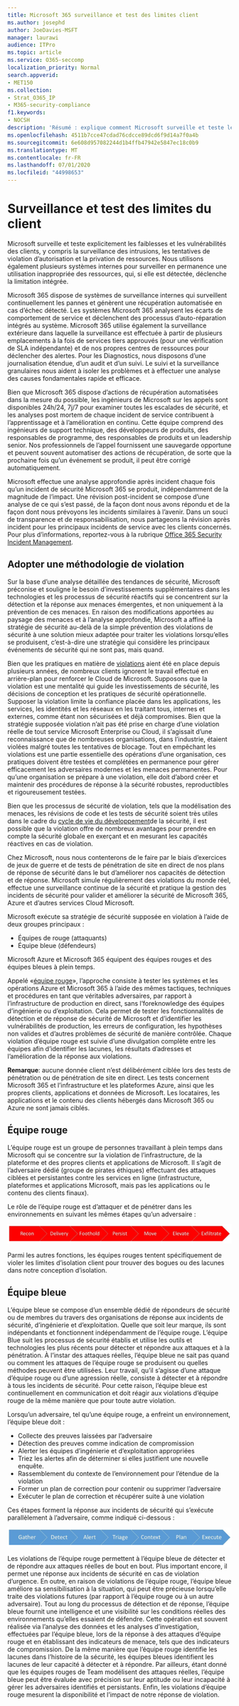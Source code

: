 ```yaml
---
title: Microsoft 365 surveillance et test des limites client
ms.author: josephd
author: JoeDavies-MSFT
manager: laurawi
audience: ITPro
ms.topic: article
ms.service: O365-seccomp
localization_priority: Normal
search.appverid:
- MET150
ms.collection:
- Strat_O365_IP
- M365-security-compliance
f1.keywords:
- NOCSH
description: 'Résumé : explique comment Microsoft surveille et teste les frontières client pour Microsoft 365.'
ms.openlocfilehash: 4511b7cce47cdad76cdcce89dcd6f9d14a7f0a4b
ms.sourcegitcommit: 6e608d957082244d1b4ffb47942e5847ec18c0b9
ms.translationtype: MT
ms.contentlocale: fr-FR
ms.lasthandoff: 07/01/2020
ms.locfileid: "44998653"
---
```

# <a name="monitoring-and-testing-tenant-boundaries"></a>Surveillance et test des limites du client

Microsoft surveille et teste explicitement les faiblesses et les vulnérabilités des clients, y compris la surveillance des intrusions, les tentatives de violation d’autorisation et la privation de ressources. Nous utilisons également plusieurs systèmes internes pour surveiller en permanence une utilisation inappropriée des ressources, qui, si elle est détectée, déclenche la limitation intégrée.

Microsoft 365 dispose de systèmes de surveillance internes qui surveillent continuellement les pannes et génèrent une récupération automatisée en cas d’échec détecté. Les systèmes Microsoft 365 analysent les écarts de comportement de service et déclenchent des processus d’auto-réparation intégrés au système. Microsoft 365 utilise également la surveillance extérieure dans laquelle la surveillance est effectuée à partir de plusieurs emplacements à la fois de services tiers approuvés (pour une vérification de SLA indépendante) et de nos propres centres de ressources pour déclencher des alertes. Pour les Diagnostics, nous disposons d’une journalisation étendue, d’un audit et d’un suivi. Le suivi et la surveillance granulaires nous aident à isoler les problèmes et à effectuer une analyse des causes fondamentales rapide et efficace.

Bien que Microsoft 365 dispose d’actions de récupération automatisées dans la mesure du possible, les ingénieurs de Microsoft sur les appels sont disponibles 24h/24, 7j/7 pour examiner toutes les escalades de sécurité, et les analyses post mortem de chaque incident de service contribuent à l’apprentissage et à l’amélioration en continu. Cette équipe comprend des ingénieurs de support technique, des développeurs de produits, des responsables de programme, des responsables de produits et un leadership senior. Nos professionnels de l’appel fournissent une sauvegarde opportune et peuvent souvent automatiser des actions de récupération, de sorte que la prochaine fois qu’un événement se produit, il peut être corrigé automatiquement.

Microsoft effectue une analyse approfondie après incident chaque fois qu’un incident de sécurité Microsoft 365 se produit, indépendamment de la magnitude de l’impact. Une révision post-incident se compose d’une analyse de ce qui s’est passé, de la façon dont nous avons répondu et de la façon dont nous prévoyons les incidents similaires à l’avenir. Dans un souci de transparence et de responsabilisation, nous partageons la révision après incident pour les principaux incidents de service avec les clients concernés. Pour plus d’informations, reportez-vous à la rubrique [Office 365 Security Incident Management](https://aka.ms/Office365SIM).

## <a name="assume-breach-methodology"></a>Adopter une méthodologie de violation

Sur la base d’une analyse détaillée des tendances de sécurité, Microsoft préconise et souligne le besoin d’investissements supplémentaires dans les technologies et les processus de sécurité réactifs qui se concentrent sur la détection et la réponse aux menaces émergentes, et non uniquement à la prévention de ces menaces. En raison des modifications apportées au paysage des menaces et à l’analyse approfondie, Microsoft a affiné la stratégie de sécurité au-delà de la simple prévention des violations de sécurité à une solution mieux adaptée pour traiter les violations lorsqu’elles se produisent, c’est-à-dire une stratégie qui considère les principaux événements de sécurité qui ne sont pas, mais quand.

Bien que les pratiques en matière de [violations](https://www.microsoft.com/TrustCenter/Security/default.aspx) aient été en place depuis plusieurs années, de nombreux clients ignorent le travail effectué en arrière-plan pour renforcer le Cloud de Microsoft. Supposons que la violation est une mentalité qui guide les investissements de sécurité, les décisions de conception et les pratiques de sécurité opérationnelle. Supposer la violation limite la confiance placée dans les applications, les services, les identités et les réseaux en les traitant tous, internes et externes, comme étant non sécurisées et déjà compromises. Bien que la stratégie supposée violation n’ait pas été prise en charge d’une violation réelle de tout service Microsoft Enterprise ou Cloud, il s’agissait d’une reconnaissance que de nombreuses organisations, dans l’industrie, étaient violées malgré toutes les tentatives de blocage. Tout en empêchant les violations est une partie essentielle des opérations d’une organisation, ces pratiques doivent être testées et complétées en permanence pour gérer efficacement les adversaires modernes et les menaces permanentes. Pour qu’une organisation se prépare à une violation, elle doit d’abord créer et maintenir des procédures de réponse à la sécurité robustes, reproductibles et rigoureusement testées.

Bien que les processus de sécurité de violation, tels que la modélisation des menaces, les révisions de code et les tests de sécurité soient très utiles dans le cadre du [cycle de vie du développement](https://www.microsoft.com/securityengineering/sdl/)de la sécurité, il est possible que la violation offre de nombreux avantages pour prendre en compte la sécurité globale en exerçant et en mesurant les capacités réactives en cas de violation.

Chez Microsoft, nous nous contenterons de le faire par le biais d’exercices de jeux de guerre et de tests de pénétration de site en direct de nos plans de réponse de sécurité dans le but d’améliorer nos capacités de détection et de réponse. Microsoft simule régulièrement des violations du monde réel, effectue une surveillance continue de la sécurité et pratique la gestion des incidents de sécurité pour valider et améliorer la sécurité de Microsoft 365, Azure et d’autres services Cloud Microsoft.

Microsoft exécute sa stratégie de sécurité supposée en violation à l’aide de deux groupes principaux :
- Équipes de rouge (attaquants)
- Équipe bleue (défendeurs)

Microsoft Azure et Microsoft 365 équipent des équipes rouges et des équipes bleues à plein temps.

Appelé «[équipe rouge](https://go.microsoft.com/fwlink/?linkid=518599)», l’approche consiste à tester les systèmes et les opérations Azure et Microsoft 365 à l’aide des mêmes tactiques, techniques et procédures en tant que véritables adversaires, par rapport à l’infrastructure de production en direct, sans l’foreknowledge des équipes d’ingénierie ou d’exploitation. Cela permet de tester les fonctionnalités de détection et de réponse de sécurité de Microsoft et d’identifier les vulnérabilités de production, les erreurs de configuration, les hypothèses non valides et d’autres problèmes de sécurité de manière contrôlée. Chaque violation d’équipe rouge est suivie d’une divulgation complète entre les équipes afin d’identifier les lacunes, les résultats d’adresses et l’amélioration de la réponse aux violations.

**Remarque**: aucune donnée client n’est délibérément ciblée lors des tests de pénétration ou de pénétration de site en direct. Les tests concernent Microsoft 365 et l’infrastructure et les plateformes Azure, ainsi que les propres clients, applications et données de Microsoft. Les locataires, les applications et le contenu des clients hébergés dans Microsoft 365 ou Azure ne sont jamais ciblés.

## <a name="red-teams"></a>Équipe rouge

L’équipe rouge est un groupe de personnes travaillant à plein temps dans Microsoft qui se concentre sur la violation de l’infrastructure, de la plateforme et des propres clients et applications de Microsoft. Il s’agit de l’adversaire dédié (groupe de pirates éthiques) effectuant des attaques ciblées et persistantes contre les services en ligne (infrastructure, plateformes et applications Microsoft, mais pas les applications ou le contenu des clients finaux).

Le rôle de l’équipe rouge est d’attaquer et de pénétrer dans les environnements en suivant les mêmes étapes qu’un adversaire :
 
![Étapes de violation](media/office-365-isolation-breach-stages.png)

Parmi les autres fonctions, les équipes rouges tentent spécifiquement de violer les limites d’isolation client pour trouver des bogues ou des lacunes dans notre conception d’isolation.

## <a name="blue-teams"></a>Équipe bleue

L’équipe bleue se compose d’un ensemble dédié de répondeurs de sécurité ou de membres du travers des organisations de réponse aux incidents de sécurité, d’ingénierie et d’exploitation. Quelle que soit leur marque, ils sont indépendants et fonctionnent indépendamment de l’équipe rouge. L’équipe Blue suit les processus de sécurité établis et utilise les outils et technologies les plus récents pour détecter et répondre aux attaques et à la pénétration. À l’instar des attaques réelles, l’équipe bleue ne sait pas quand ou comment les attaques de l’équipe rouge se produisent ou quelles méthodes peuvent être utilisées. Leur travail, qu’il s’agisse d’une attaque d’équipe rouge ou d’une agression réelle, consiste à détecter et à répondre à tous les incidents de sécurité. Pour cette raison, l’équipe bleue est continuellement en communication et doit réagir aux violations d’équipe rouge de la même manière que pour toute autre violation.

Lorsqu’un adversaire, tel qu’une équipe rouge, a enfreint un environnement, l’équipe bleue doit :

- Collecte des preuves laissées par l’adversaire
- Détection des preuves comme indication de compromission
- Alerter les équipes d’ingénierie et d’exploitation appropriées
- Triez les alertes afin de déterminer si elles justifient une nouvelle enquête.
- Rassemblement du contexte de l’environnement pour l’étendue de la violation
- Former un plan de correction pour contenir ou supprimer l’adversaire
- Exécuter le plan de correction et récupérer suite à une violation

Ces étapes forment la réponse aux incidents de sécurité qui s’exécute parallèlement à l’adversaire, comme indiqué ci-dessous :
 
![Étapes de réponse aux violations](media/office-365-isolation-breach-response-stages.png)

Les violations de l’équipe rouge permettent à l’équipe bleue de détecter et de répondre aux attaques réelles de bout en bout. Plus important encore, il permet une réponse aux incidents de sécurité en cas de violation d’urgence. En outre, en raison de violations de l’équipe rouge, l’équipe bleue améliore sa sensibilisation à la situation, qui peut être précieuse lorsqu’elle traite des violations futures (par rapport à l’équipe rouge ou à un autre adversaire). Tout au long du processus de détection et de réponse, l’équipe bleue fournit une intelligence et une visibilité sur les conditions réelles des environnements qu’elles essaient de défendre. Cette opération est souvent réalisée via l’analyse des données et les analyses d’investigation, effectuées par l’équipe bleue, lors de la réponse à des attaques d’équipe rouge et en établissant des indicateurs de menace, tels que des indicateurs de compromission. De la même manière que l’équipe rouge identifie les lacunes dans l’histoire de la sécurité, les équipes bleues identifient les lacunes de leur capacité à détecter et à répondre. Par ailleurs, étant donné que les équipes rouges de Team modélisent des attaques réelles, l’équipe bleue peut être évaluée avec précision sur leur aptitude ou leur incapacité à gérer les adversaires identifiés et persistants. Enfin, les violations d’équipe rouge mesurent la disponibilité et l’impact de notre réponse de violation.
